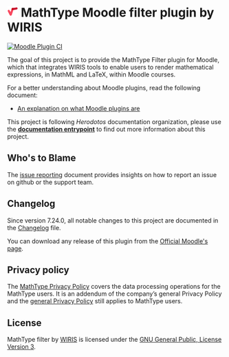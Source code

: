 # ![MathType](./pix/logo-mathtype.png) MathType Moodle filter plugin by WIRIS

[![Moodle Plugin CI](https://github.com/wiris/moodle-filter_wiris/actions/workflows/moodle-ci.yml/badge.svg)](https://github.com/wiris/moodle-filter_wiris/actions/workflows/moodle-ci.yml)

The goal of this project is to provide the MathType Filter plugin for Moodle, which that integrates WIRIS tools to enable users to render mathematical expressions, in MathML and LaTeX, within Moodle courses.

For a better understanding about Moodle plugins, read the following document:

- [An explanation on what Moodle plugins are](https://docs.moodle.org/405/en/Installing_plugins#Why_install_additional_plugins?)

This project is following *Herodotos* documentation organization, please use the [**documentation entrypoint**](docs/README.md) to find out more information about this project.

## Who's to Blame

The [issue reporting](docs/ISSUE_REPORTING.md) document provides insights on how to report an issue on github or the support team.

## Changelog

Since version 7.24.0, all notable changes to this project are documented in the [Changelog](./CHANGELOG.md) file.

You can download any release of this plugin from the [Official Moodle's page](https://moodle.org/plugins/filter_wiris).

## Privacy policy

The [MathType Privacy Policy](https://www.wiris.com/en/mathtype-privacy-policy/?utm_source=github&utm_medium=referral&utm_campaign=readme&utm_content=integrations) covers the data processing operations for the MathType users. It is an addendum of the company’s general Privacy Policy and the [general Privacy Policy](https://www.wiris.com/en/privacy-policy?utm_source=github&utm_medium=referral&utm_campaign=readme&utm_content=integrations) still applies to MathType users.

## License

MathType filter by [WIRIS](https://www.wiris.com/en/terms-of-use/?utm_source=github&utm_medium=referral&utm_campaign=readme&utm_content=integrations) is licensed under the [GNU General Public, License Version 3](https://www.gnu.org/licenses/gpl-3.0.en.html).